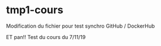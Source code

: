 
# tmp1-cours

Modification du fichier pour test synchro GitHub / DockerHub

 ET pan!! Test du cours du 7/11/19  
